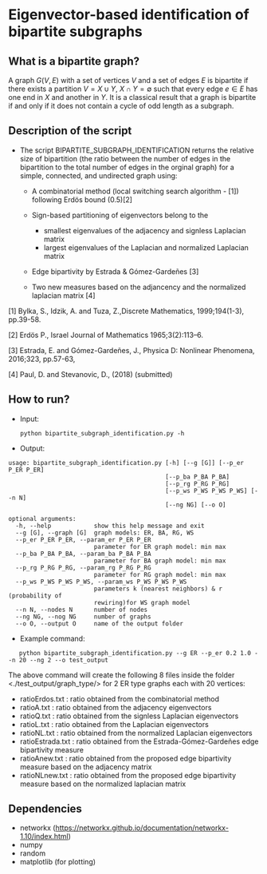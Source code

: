 # Eigenvector-based identification of bipartite subgraphs


## What is a bipartite graph?
A graph *G*(*V*, *E*) with a set of vertices *V* and a set of edges *E*
is bipartite if there exists a partition *V* = *X* ∪ *Y*, *X* ∩ *Y* = ∅
such that every edge *e* ∈ *E* has one end in *X* and another in *Y*. It
is a classical result that a graph is bipartite if and only if it does
not contain a cycle of odd length as a subgraph.


## Description of the script
* The script BIPARTITE_SUBGRAPH_IDENTIFICATION returns the relative size of bipartition (the ratio between the number of edges in the bipartition to the total number of edges in the orginal graph) for a simple, connected, and undirected graph using: 
   
   * A combinatorial method (local switching search algorithm - [1]) following Erdös bound (0.5)[2] 
   
   * Sign-based partitioning of eigenvectors belong to the 
   
      *  smallest eigenvalues of the adjacency and signless Laplacian matrix
      *  largest eigenvalues of the Laplacian and normalized Laplacian matrix
      
   *  Edge bipartivity by Estrada & Gómez-Gardeñes [3]
   
   * Two new measures based on the adjancency and the normalized laplacian matrix [4] 

[1] Bylka, S., Idzik, A. and Tuza, Z.,Discrete Mathematics,  1999;194(1-3), pp.39-58.

[2] Erdös P., Israel Journal of Mathematics 1965;3(2):113–6.

[3] Estrada, E. and Gómez-Gardeñes, J., Physica D: Nonlinear Phenomena, 2016;323, pp.57-63, 

[4] Paul, D. and Stevanovic, D., (2018) (submitted)

 

## How to run?
* Input: 
  ```shell 
  python bipartite_subgraph_identification.py -h 
  ```
* Output: 
```shell
usage: bipartite_subgraph_identification.py [-h] [--g [G]] [--p_er P_ER P_ER]
                                            [--p_ba P_BA P_BA]
                                            [--p_rg P_RG P_RG]
                                            [--p_ws P_WS P_WS P_WS] [--n N]
                                            [--ng NG] [--o O]

optional arguments:
  -h, --help            show this help message and exit
  --g [G], --graph [G]  graph models: ER, BA, RG, WS
  --p_er P_ER P_ER, --param_er P_ER P_ER
                        parameter for ER graph model: min max
  --p_ba P_BA P_BA, --param_ba P_BA P_BA
                        parameter for BA graph model: min max
  --p_rg P_RG P_RG, --param_rg P_RG P_RG
                        parameter for RG graph model: min max
  --p_ws P_WS P_WS P_WS, --param_ws P_WS P_WS P_WS
                        parameters k (nearest neighbors) & r (probability of
                        rewiring)for WS graph model
  --n N, --nodes N      number of nodes
  --ng NG, --nog NG     number of graphs
  --o O, --output O     name of the output folder
```
* Example command: 
```shell 
   python bipartite_subgraph_identification.py --g ER --p_er 0.2 1.0 --n 20 --ng 2 --o test_output 
 ```
The above command will create the following 8 files inside the folder <./test_output/graph_type/> for 2 ER type graphs each with 20 vertices:

  * ratioErdos.txt    : ratio obtained from the combinatorial method
  * ratioA.txt        : ratio obtained from the adjacency eigenvectors
  * ratioQ.txt        : ratio obtained from the signless Laplacian eigenvectors
  * ratioL.txt        : ratio obtained from the Laplacian eigenvectors
  * ratioNL.txt       : ratio obtained from the normalized Laplacian eigenvectors 
  * ratioEstrada.txt  : ratio obtained from the Estrada-Gómez-Gardeñes edge bipartivity measure
  * ratioAnew.txt     : ratio obtained from the proposed edge bipartivity measure based on the adjacency matrix
  * ratioNLnew.txt    : ratio obtained from the proposed edge bipartivity measure based on the normalized laplacian matrix

## Dependencies

* networkx (https://networkx.github.io/documentation/networkx-1.10/index.html)
* numpy
* random
* matplotlib (for plotting)
